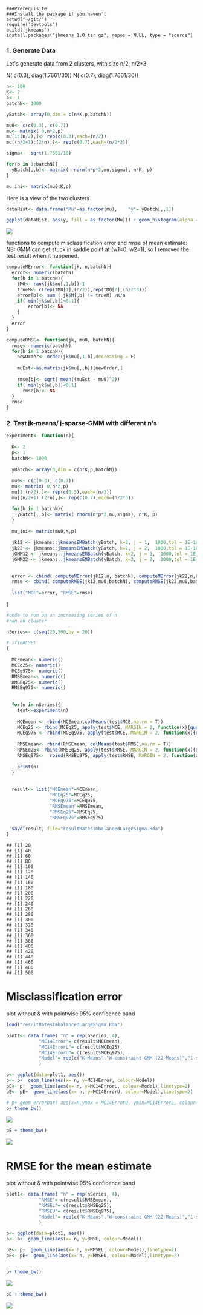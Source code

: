     ###Prerequisite
    ###Install the package if you haven't
    setwd("~/git/")
    require('devtools')
    build('jkmeans')
    install.packages("jkmeans_1.0.tar.gz", repos = NULL, type = "source")

### 1. Generate Data

Let's generate data from 2 clusters, with size n/2, n/2\*3

N( c(0.3), diag(1.7661/30)) N( c(0.7), diag(1.7661/30))

``` r
n<- 100
K<- 2
p<- 1
batchN<- 1000

yBatch<- array(0,dim = c(n*K,p,batchN))

mu0<- c(c(0.3), c(0.7))
mu<- matrix( 0,n*2,p)
mu[1:(n/2),]<- rep(c(0.3),each=(n/2))
mu[(n/2+1):(2*n),]<- rep(c(0.7),each=(n/2*3))

sigma<-  sqrt(1.7661/10)

for(b in 1:batchN){
  yBatch[,,b]<- matrix( rnorm(n*p*2,mu,sigma), n*K, p)
}

mu_ini<- matrix(mu0,K,p)
```

Here is a view of the two clusters

``` r
dataHist<- data.frame("Mu"=as.factor(mu),    "y"= yBatch[,,1])

ggplot(dataHist, aes(y, fill = as.factor(Mu))) + geom_histogram(alpha = 0.2,bins = 30,  position="identity")
```

![](convergenceRatesImbalancedLargeSigma_files/figure-markdown_github/unnamed-chunk-3-1.png)

functions to compute misclassification error and rmse of mean estimate: NB: GMM can get stuck in saddle point at (w1=0, w2=1), so I removed the test result when it happened.

``` r
computeMError<- function(jk, n,batchN){
  error<- numeric(batchN)
  for(b in 1:batchN){
    tM0<- rank(jk$mu[,1,b])-1
    trueM<- c(rep(tM0[1],(n/2)),rep(tM0[2],(n/2*3)))
    error[b]<- sum ( jk$M[,b] != trueM) /K/n
    if( min(jk$w[,b])<0.1){
        error[b]<- NA
    }
  }
  error
}

computeRMSE<- function(jk, mu0, batchN){
  rmse<- numeric(batchN)
  for(b in 1:batchN){
    newOrder<- order(jk$mu[,1,b],decreasing = F)
    
    muEst<-as.matrix(jk$mu[,,b])[newOrder,]
   
    rmse[b]<- sqrt( mean((muEst - mu0)^2))
    if( min(jk$w[,b])<0.1)
      rmse[b]<- NA
  }
  rmse
}
```

### 2. Test jk-means/ j-sparse-GMM with different n's

``` r
experiment<- function(n){
  
  K<- 2
  p<- 1
  batchN<- 1000
  
  yBatch<- array(0,dim = c(n*K,p,batchN))
  
  mu0<- c(c(0.3), c(0.7))
  mu<- matrix( 0,n*2,p)
  mu[1:(n/2),]<- rep(c(0.3),each=(n/2))
  mu[(n/2+1):(2*n),]<- rep(c(0.7),each=(n/2*3))

  for(b in 1:batchN){
    yBatch[,,b]<- matrix( rnorm(n*p*2,mu,sigma), n*K, p)
  }
  
  mu_ini<- matrix(mu0,K,p)
  
  jk12 <- jkmeans::jkmeansEMBatch(yBatch, k=2, j = 1,  1000,tol = 1E-10,useKmeansIni = F, meansIni = mu_ini, fixW = T,sigma2_ini = sigma^2)
  jk22 <- jkmeans::jkmeansEMBatch(yBatch, k=2, j = 2,  1000,tol = 1E-10,useKmeansIni = F, meansIni = mu_ini, fixW = T,sigma2_ini = sigma^2)
  jGMM12 <- jkmeans::jkmeansEMBatch(yBatch, k=2, j = 1,  1000,tol = 1E-10,useKmeansIni = F, meansIni = mu_ini, fixW = F,sigma2_ini = sigma^2)
  jGMM22 <- jkmeans::jkmeansEMBatch(yBatch, k=2, j = 2,  1000,tol = 1E-10,useKmeansIni = F, meansIni = mu_ini, fixW = F,sigma2_ini = sigma^2)

  
  error <- cbind( computeMError(jk12,n, batchN), computeMError(jk22,n,batchN), computeMError(jGMM12,n,batchN),computeMError(jGMM22,n,batchN))
  rmse <- cbind( computeRMSE(jk12,mu0,batchN), computeRMSE(jk22,mu0,batchN), computeRMSE(jGMM12,mu0,batchN),computeRMSE(jGMM22,mu0,batchN))
    
  list("MCE"=error, "RMSE"=rmse)
  
}
```

``` r
#code to run on an increasing series of n
#ran on cluster

nSeries<- c(seq(20,500,by = 20))

# if(FALSE)
{
  
  MCEmean<- numeric()
  MCEq25<- numeric()
  MCEq975<- numeric()
  RMSEmean<- numeric()
  RMSEq25<- numeric()
  RMSEq975<- numeric()
  
  
  for(n in nSeries){
    test<-experiment(n)
    
    MCEmean <- rbind(MCEmean,colMeans(test$MCE,na.rm = T))
    MCEq25 <- rbind(MCEq25, apply(test$MCE, MARGIN = 2, function(x){quantile(x,probs = 0.025,na.rm = T)}))
    MCEq975 <- rbind(MCEq975, apply(test$MCE, MARGIN = 2, function(x){quantile(x,probs = 0.975,na.rm = T)}))
    
    RMSEmean<- rbind(RMSEmean, colMeans(test$RMSE,na.rm = T))
    RMSEq25<- rbind(RMSEq25, apply(test$RMSE, MARGIN = 2, function(x){quantile(x,probs = 0.025,na.rm = T)}))
    RMSEq975<-  rbind(RMSEq975, apply(test$RMSE, MARGIN = 2, function(x){quantile(x,probs = 0.975,na.rm = T)}))
    
    print(n)
  }
  
  
  result<- list("MCEmean"=MCEmean,
                "MCEq25"=MCEq25,
                "MCEq975"=MCEq975,
                "RMSEmean"=RMSEmean,
                "RMSEq25"=RMSEq25,
                "RMSEq975"=RMSEq975)
  
  save(result, file="resultRatesImbalancedLargeSigma.Rda")
}
```

    ## [1] 20
    ## [1] 40
    ## [1] 60
    ## [1] 80
    ## [1] 100
    ## [1] 120
    ## [1] 140
    ## [1] 160
    ## [1] 180
    ## [1] 200
    ## [1] 220
    ## [1] 240
    ## [1] 260
    ## [1] 280
    ## [1] 300
    ## [1] 320
    ## [1] 340
    ## [1] 360
    ## [1] 380
    ## [1] 400
    ## [1] 420
    ## [1] 440
    ## [1] 460
    ## [1] 480
    ## [1] 500

Misclassification error
=======================

plot without & with pointwise 95% confidence band

``` r
load("resultRatesImbalancedLargeSigma.Rda")

plot1<- data.frame( "n" = rep(nSeries, 4),
            "MC14Error"= c(result$MCEmean),
            "MC14ErrorL"= c(result$MCEq25),
            "MC14ErrorU"= c(result$MCEq975),
            "Model"= rep(c("K-Means","W-constraint-GMM (22-Means)","1-sparse-GMM","GMM"),each= length(nSeries))
            )

p<- ggplot(data=plot1, aes())
p<- p+  geom_line(aes(x= n, y=MC14Error, colour=Model)) 
pE<- p+  geom_line(aes(x= n, y=MC14ErrorL, colour=Model),linetype=2) 
pE<- pE+  geom_line(aes(x= n, y=MC14ErrorU, colour=Model),linetype=2) 

# p+ geom_errorbar( aes(x=n,ymax = MC14ErrorU, ymin=MC14ErrorL, colour=Model),width=0.2)
p+ theme_bw()
```

![](convergenceRatesImbalancedLargeSigma_files/figure-markdown_github/unnamed-chunk-7-1.png)

``` r
pE + theme_bw()
```

![](convergenceRatesImbalancedLargeSigma_files/figure-markdown_github/unnamed-chunk-7-2.png)

RMSE for the mean estimate
==========================

plot without & with pointwise 95% confidence band

``` r
plot1<- data.frame( "n" = rep(nSeries, 4),
            "RMSE"= c(result$RMSEmean),
            "RMSEL"= c(result$RMSEq25),
            "RMSEU"= c(result$RMSEq975),
            "Model"= rep(c("K-Means","W-constraint-GMM (22-Means)","1-sparse-GMM","GMM"),each= length(nSeries))
            )

p<- ggplot(data=plot1, aes())
p<- p+  geom_line(aes(x= n, y=RMSE, colour=Model)) 

pE<- p+  geom_line(aes(x= n, y=RMSEL, colour=Model),linetype=2) 
pE<- pE+  geom_line(aes(x= n, y=RMSEU, colour=Model),linetype=2) 


p+ theme_bw()
```

![](convergenceRatesImbalancedLargeSigma_files/figure-markdown_github/unnamed-chunk-8-1.png)

``` r
pE + theme_bw()
```

![](convergenceRatesImbalancedLargeSigma_files/figure-markdown_github/unnamed-chunk-8-2.png)
